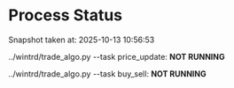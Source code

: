 # Process Status

Snapshot taken at: 2025-10-13 10:56:53

../wintrd/trade_algo.py --task price_update: **NOT RUNNING**

../wintrd/trade_algo.py --task buy_sell: **NOT RUNNING**

